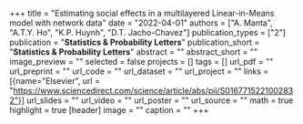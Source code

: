 +++
title = "Estimating social effects in a multilayered Linear-in-Means model with network data"
date = "2022-04-01"
authors = ["A. Manta", "A.T.Y. Ho", "K.P. Huynh", "D.T. Jacho-Chavez"]
publication_types = ["2"]
publication = "**Statistics & Probability Letters**"
publication_short = "**Statistics & Probability Letters**"
abstract = ""
abstract_short = ""
image_preview = ""
selected = false
projects = []
tags = []
url_pdf = ""
url_preprint = ""
url_code = ""
url_dataset = ""
url_project = ""
links = [{name="Elsevier", url = "https://www.sciencedirect.com/science/article/abs/pii/S0167715221002832"}]
url_slides = ""
url_video = ""
url_poster = ""
url_source = ""
math = true
highlight = true
[header]
image = ""
caption = ""
+++
